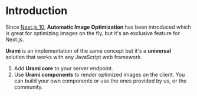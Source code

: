 # Introduction

Since [Next.js 10](https://nextjs.org/blog/next-10), **Automatic Image Optimization** has been introduced which is great for optimizing images on the fly, but it's an exclusive feature for Next.js.

**Urami** is an implementation of the same concept but it's a **universal** solution that works with any JavaScript web framework.

1. Add **Urami core** to your server endpoint.
2. Use **Urami components** to render optimized images on the client. You can build your own components or use the ones provided by us, or the community.
